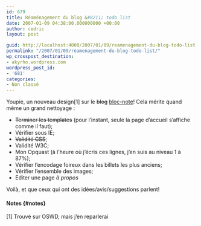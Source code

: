 ```yaml
---
id: 679
title: Réaménagement du blog &#8211; todo list
date: 2007-01-09 04:38:00.000000000 +00:00
author: cedric
layout: post

guid: http://localhost:4000/2007/01/09/reamenagement-du-blog-todo-list.html
permalink: "/2007/01/09/reamenagement-du-blog-todo-list/"
wp_crosspost_destination:
- akyrho.wordpress.com
wordpress_post_id:
- '681'
categories:
- Non classé
---
```

Youpie, un nouveau design[1] sur le <del>blog</del> [bloc-note](http://aroundtheworld.blogspirit.com/archive/2007/01/08/je-suis-un-bloc-noteurs.html)! Cela mérite quand même un grand nettoyage :

  * <del>Terminer les templates</del> (pour l’instant, seule la page d’accueil s’affiche comme il faut);
  * Vérifier sous IE;
  * <del>Validité CSS</del>;
  * Validité W3C;
  * Mon Opquast (à l’heure où j’écris ces lignes, j’en suis au niveau 1 à 87%);
  * Vérifier l’encodage foireux dans les billets les plus anciens;
  * Vérifier l’ensemble des images;
  * Editer une page _à propos_

Voilà, et que ceux qui ont des idées/avis/suggestions parlent!

#### Notes {#notes}

[1] Trouvé sur OSWD, mais j’en reparlerai